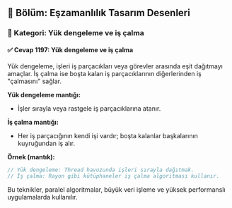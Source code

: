 ## 📘 Bölüm: Eşzamanlılık Tasarım Desenleri  
### 🔹 Kategori: Yük dengeleme ve iş çalma  
#### ✅ Cevap 1197: Yük dengeleme ve iş çalma

Yük dengeleme, işleri iş parçacıkları veya görevler arasında eşit dağıtmayı amaçlar. İş çalma ise boşta kalan iş parçacıklarının diğerlerinden iş "çalmasını" sağlar.

**Yük dengeleme mantığı:**
- İşler sırayla veya rastgele iş parçacıklarına atanır.

**İş çalma mantığı:**
- Her iş parçacığının kendi işi vardır; boşta kalanlar başkalarının kuyruğundan iş alır.

**Örnek (mantık):**
```rust
// Yük dengeleme: Thread havuzunda işleri sırayla dağıtmak.
// İş çalma: Rayon gibi kütüphaneler iş çalma algoritması kullanır.
```

Bu teknikler, paralel algoritmalar, büyük veri işleme ve yüksek performanslı uygulamalarda kullanılır.
